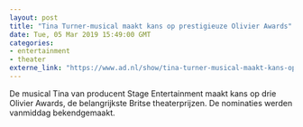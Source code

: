 ```yaml
---
layout: post
title: "Tina Turner-musical maakt kans op prestigieuze Olivier Awards"
date: Tue, 05 Mar 2019 15:49:00 GMT
categories: 
- entertainment 
- theater 
externe_link: "https://www.ad.nl/show/tina-turner-musical-maakt-kans-op-prestigieuze-olivier-awards~a36f0338/"
---
```


De musical Tina van producent Stage Entertainment maakt kans op drie Olivier Awards, de belangrijkste Britse theaterprijzen. De nominaties werden vanmiddag bekendgemaakt.
